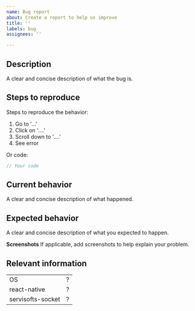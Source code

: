 ```yaml
---
name: Bug report
about: Create a report to help us improve
title: ''
labels: bug
assignees: ''

---
```


## Description
A clear and concise description of what the bug is.

## Steps to reproduce
Steps to reproduce the behavior:
1. Go to '...'
2. Click on '....'
3. Scroll down to '....'
4. See error

Or code:
```js
// Your code
```

## Current behavior
A clear and concise description of what happened.

## Expected behavior
A clear and concise description of what you expected to happen.

**Screenshots**
If applicable, add screenshots to help explain your problem.

## Relevant information
|             |     |
| ----------- | --- |
| OS | ?   |
| react-native | ?   |
| servisofts-socket  | ?   |
